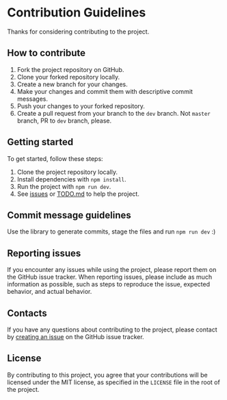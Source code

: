 # Contribution Guidelines

Thanks for considering contributing to the project.

## How to contribute

1. Fork the project repository on GitHub.
2. Clone your forked repository locally.
3. Create a new branch for your changes.
4. Make your changes and commit them with descriptive commit messages.
5. Push your changes to your forked repository.
6. Create a pull request from your branch to the `dev` branch. Not `master` branch, PR to `dev` branch, please.

## Getting started

To get started, follow these steps:

1. Clone the project repository locally.
2. Install dependencies with `npm install`.
3. Run the project with `npm run dev`.
4. See [issues](https://github.com/SHSharkar/gitwz/issues) or [TODO.md](../TODO.md) to help the project.

## Commit message guidelines

Use the library to generate commits, stage the files and run `npm run dev` :)

## Reporting issues

If you encounter any issues while using the project, please report them on the GitHub issue tracker. When reporting issues, please include as much information as possible, such as steps to reproduce the issue, expected behavior, and actual behavior.

## Contacts

If you have any questions about contributing to the project, please contact by [creating an issue](https://github.com/SHSharkar/gitwz/issues) on the GitHub issue tracker.

## License

By contributing to this project, you agree that your contributions will be licensed under the MIT license, as specified in the `LICENSE` file in the root of the project.
